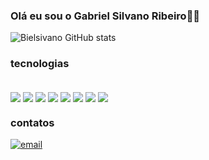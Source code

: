 
### Olá eu sou o Gabriel Silvano  Ribeiro🙋‍♂️


![Bielsivano GitHub stats](https://github-readme-stats.vercel.app/api?username=Bielsivano&show_icons=true&theme=radical)

### tecnologias 
<div style="display: inline_block"><br/>
<img align = "center" src="https://img.shields.io/badge/Java-ED8B00?style=for-the-badge&logo=openjdk&logoColor=white">
<img align = "center" src="https://img.shields.io/badge/JavaScript-323330?style=for-the-badge&logo=javascript&logoColor=F7DF1E
">
<img align = "center" src="https://img.shields.io/badge/TypeScript-007ACC?style=for-the-badge&logo=typescript&logoColor=white">
<img align = "center" src="https://img.shields.io/badge/JavaScript-323330?style=for-the-badge&logo=javascript&logoColor=F7DF1E
">
<img align = "center" src="https://img.shields.io/badge/Java-ED8B00?style=for-the-badge&logo=openjdk&logoColor=white
">
<img align = "center" src="https://img.shields.io/badge/Angular-DD0031?style=for-the-badge&logo=angular&logoColor=white">
<img align = "center" src="https://img.shields.io/badge/Flutter-02569B?style=for-the-badge&logo=flutter&logoColor=white">
<img align = "center" src="https://img.shields.io/badge/MySQL-00000F?style=for-the-badge&logo=mysql&logoColor=white
">
</div>

### contatos

[![email](https://img.shields.io/badge/Microsoft_Outlook-0078D4?style=for-the-badge&logo=microsoft-outlook&logoColor=white
)](https://outlook.live.com/)
